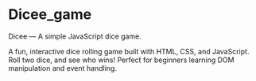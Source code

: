 # Dicee_game
Dicee — A simple JavaScript dice game.

A fun, interactive dice rolling game built with HTML, CSS, and JavaScript. 
Roll two dice, and see who wins! 
Perfect for beginners learning DOM manipulation and event handling.
